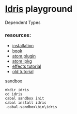 # [Idris](http://www.idris-lang.org/) playground
Dependent Types

### resources:

* [installation](https://github.com/idris-lang/Idris-dev/wiki/Installing-an-Idris-Development-version-in-a-sandbox)
* [book](https://www.manning.com/books/type-driven-development-with-idris)
* [atom plugin](https://atom.io/packages/language-idris)
* [atom ipkg](https://github.com/idris-hackers/atom-language-idris/blob/master/documentation/ipkg.md)
* [effects tutorial](http://docs.idris-lang.org/en/latest/effects/index.html)
* [old tutorial](https://eb.host.cs.st-andrews.ac.uk/writings/idris-tutorial.pdf)

sandbox

```
mkdir idris
cd idris
cabal sandbox init
cabal install idris
.cabal-sandbox\bin\idris
```
